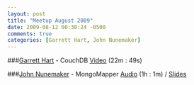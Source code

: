 ```yaml
---
layout: post
title: "Meetup August 2009"
date: 2009-08-12 00:30:24 -0500
comments: true
categories: [Garrett Hart, John Nunemaker]
---
```


###[Garrett Hart](https://twitter.com/thirdshift) - CouchDB
[Video](http://podcast.404dev.com/episodes/010_Garrett_Hart-CouchDB.mp4) (22m : 49s)


###[John Nunemaker](https://twitter.com/jnunemaker) - MongoMapper
[Audio](http://podcast.404dev.com/episodes/011_John_Nunemaker-MongoMapper.mp3) (1h : 1m) /
[Slides](http://railstips.org/blog/archives/2009/08/19/mongomapper-indy-rb-presentation/)
